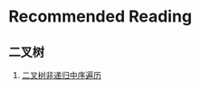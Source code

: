 # Recommended Reading

## 二叉树

1. [二叉树非递归中序遍历](https://www.bilibili.com/video/BV1uJ411G71G?from=search&seid=15279894195409807632)